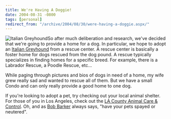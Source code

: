 ```yaml
---
title: We're Having A Doggie!
date: 2004-08-31 -0800
tags: [personal]
redirect_from: "/archive/2004/08/30/were-having-a-doggie.aspx/"
---
```


![Italian Greyhound](/images/italianGreyhound.jpg)So after much
deliberation and research, we've decided that we're going to provide a
home for a dog. In particular, we hope to adopt an [Italian
Greyhound](http://www.dogbreedinfo.com/italiangreyhound.htm) from a
rescue center. A rescue center is basically a foster home for dogs
rescued from the dog pound. A rescue typically specializes in finding
homes for a specific breed. For example, there is a Labrador Rescue, a
Poodle Rescue, etc...

While paging through pictures and bios of dogs in need of a home, my
wife grew really sad and wanted to rescue all of them. But we have a
small Condo and can only really provide a good home to one dog.

If you're looking to adopt a pet, try checking out your local animal
shelter. For those of you in Los Angeles, check out the [LA County
Animal Care & Control](http://animalcontrol.co.la.ca.us/html/Main1.htm).
Oh, and as [Bob
Barker](http://www.cbs.com/daytime/price/about/bios/cast_bios_bbarker.shtml)
always says, "have your pets spayed or neutered".

